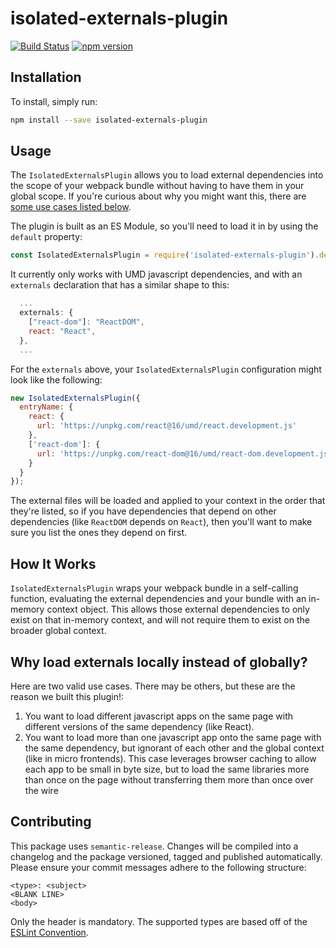 # isolated-externals-plugin

[![Build Status](https://travis-ci.com/WTW-IM/isolated-externals-plugin.svg?branch=master)](https://travis-ci.com/github/WTW-IM/isolated-externals-plugin)
[![npm version](https://badge.fury.io/js/isolated-externals-plugin.svg)](https://badge.fury.io/js/isolated-externals-plugin)

## Installation

To install, simply run:

```bash
npm install --save isolated-externals-plugin
```

## Usage

The `IsolatedExternalsPlugin` allows you to load external dependencies into the scope of your webpack bundle without having to have them in your global scope. If you're curious about why you might want this, there are [some use cases listed below](#why-load-externals-locally-instead-of-globally).

The plugin is built as an ES Module, so you'll need to load it in by using the `default` property:

```javascript
const IsolatedExternalsPlugin = require('isolated-externals-plugin').default;
```

It currently only works with UMD javascript dependencies, and with an `externals` declaration that has a similar shape to this:

```javascript
  ...
  externals: {
    ["react-dom"]: "ReactDOM",
    react: "React",
  },
  ...
```

For the `externals` above, your `IsolatedExternalsPlugin` configuration might look like the following:

```javascript
new IsolatedExternalsPlugin({
  entryName: {
    react: {
      url: 'https://unpkg.com/react@16/umd/react.development.js'
    },
    ['react-dom']: {
      url: 'https://unpkg.com/react-dom@16/umd/react-dom.development.js'
    }
  }
});
```

The external files will be loaded and applied to your context in the order that they're listed, so if you have dependencies that depend on other dependencies (like `ReactDOM` depends on `React`), then you'll want to make sure you list the ones they depend on first.

## How It Works

`IsolatedExternalsPlugin` wraps your webpack bundle in a self-calling function, evaluating the external dependencies and your bundle with an in-memory context object. This allows those external dependencies to only exist on that in-memory context, and will not require them to exist on the broader global context.

## Why load externals locally instead of globally?

Here are two valid use cases. There may be others, but these are the reason we built this plugin!:

1. You want to load different javascript apps on the same page with different versions of the same dependency (like React).
2. You want to load more than one javascript app onto the same page with the same dependency, but ignorant of each other and the global context (like in micro frontends). This case leverages browser caching to allow each app to be small in byte size, but to load the same libraries more than once on the page without transferring them more than once over the wire

## Contributing

This package uses `semantic-release`. Changes will be compiled into a changelog and the package versioned, tagged and published automatically.
Please ensure your commit messages adhere to the following structure:

```
<type>: <subject>
<BLANK LINE>
<body>
```

Only the header is mandatory. The supported types are based off of the [ESLint Convention](https://github.com/conventional-changelog/conventional-changelog/tree/35e279d40603b0969c6d622514f5c0984c5bf309/packages/conventional-changelog-eslint).
